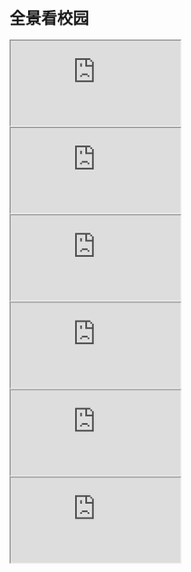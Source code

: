 # 全景看校园

<iframe allowfullscreen src="https://panolens-assets.service.sparktour.me/night.html"></iframe>
<iframe allowfullscreen src="https://panolens-assets.service.sparktour.me/underhill.html"></iframe>
<iframe allowfullscreen src="https://panolens-assets.service.sparktour.me/lakeside.html"></iframe>
<iframe allowfullscreen src="https://panolens-assets.service.sparktour.me/liyuan.html"></iframe>
<iframe allowfullscreen src="https://panolens-assets.service.sparktour.me/huiyuan.html"></iframe>
<iframe allowfullscreen src="https://panolens-assets.service.sparktour.me/aoe.html"></iframe>
